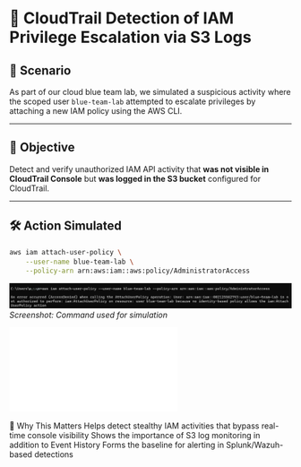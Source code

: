 # 📌 CloudTrail Detection of IAM Privilege Escalation via S3 Logs

## 🧠 Scenario

As part of our cloud blue team lab, we simulated a suspicious activity where the scoped user `blue-team-lab` attempted to escalate privileges by attaching a new IAM policy using the AWS CLI.

---

## 🎯 Objective

Detect and verify unauthorized IAM API activity that **was not visible in CloudTrail Console** but **was logged in the S3 bucket** configured for CloudTrail.

---

## 🛠️ Action Simulated

```bash
aws iam attach-user-policy \
    --user-name blue-team-lab \
    --policy-arn arn:aws:iam::aws:policy/AdministratorAccess
```
![Simulated attack](../images/aws-cli-attack-simulation-01.png)
*Screenshot: Command used for simulation*

![View Detailed Report](../reports/s3-simulation01-finding-26-06-2025-01.json)

🧩 Why This Matters
Helps detect stealthy IAM activities that bypass real-time console visibility
Shows the importance of S3 log monitoring in addition to Event History
Forms the baseline for alerting in Splunk/Wazuh-based detections
